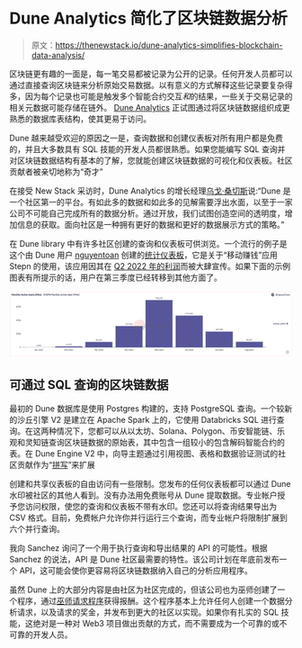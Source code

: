 # Dune Analytics 简化了区块链数据分析

> 原文：<https://thenewstack.io/dune-analytics-simplifies-blockchain-data-analysis/>

区块链更有趣的一面是，每一笔交易都被记录为公开的记录。任何开发人员都可以通过直接查询区块链来分析原始交易数据。以有意义的方式解释这些记录要复杂得多，因为每个记录也可能是触发多个智能合约交互*和*的结果，一些关于交易记录的相关元数据可能存储在链外。 [Dune Analytics](https://dune.com/home) 正试图通过将区块链数据组织成更熟悉的数据库表结构，使其更易于访问。

Dune 越来越受欢迎的原因之一是，查询数据和创建仪表板对所有用户都是免费的，并且大多数具有 SQL 技能的开发人员都很熟悉。如果您能编写 SQL 查询并对区块链数据结构有基本的了解，您就能创建区块链数据的可视化和仪表板。社区贡献者被亲切地称为“奇才”

在接受 New Stack 采访时，Dune Analytics 的增长经理[乌戈·桑切斯](https://twitter.com/schezhugo)说:“Dune 是一个社区第一的平台。有如此多的数据和如此多的见解需要浮出水面，以至于一家公司不可能自己完成所有的数据分析。通过开放，我们试图创造空间的透明度，增加信息的获取。面向社区是一种拥有更好的数据和更好的数据展示方式的策略。”

在 Dune library 中有许多社区创建的查询和仪表板可供浏览。一个流行的例子是这个由 Dune 用户 [nguyentoan](https://dune.com/nguyentoan) 创建的[统计仪表板](https://dune.com/nguyentoan/STEPN-(GMT-GST)-Core-Metrics)，它是关于“移动赚钱”应用 Stepn 的使用，该应用因其在 [Q2 2022 年的利润](https://www.coindesk.com/business/2022/07/12/solana-based-stepn-reports-1225m-in-q2-profits/)而被大肆宣传。如果下面的示例图表有所提示的话，用户在第三季度已经转移到其他方面了。

![Graph showing Stepn Monthly Active Users](img/ec44639627206f73c1e51a3c06cd460d.png)

## 可通过 SQL 查询的区块链数据

最初的 Dune 数据库是使用 Postgres 构建的，支持 PostgreSQL 查询。一个较新的沙丘引擎 V2 是建立在 Apache Spark 上的，它使用 Databricks SQL 进行查询。在这两种情况下，您都可以从以太坊、Solana、Polygon、币安智能链、乐观和灵知链查询区块链数据的原始表，其中包含一组较小的包含解码智能合约的表。在 Dune Engine V2 中，向导主题通过引用视图、表格和数据验证测试的社区贡献作为“[拼写](https://docs.dune.com/dune-engine-v2-beta/abstractions-in-dunev2/how-to-contribute-a-spell)”来扩展

创建和共享仪表板的自由访问有一些限制。您发布的任何仪表板都可以通过 Dune 水印被社区的其他人看到。没有办法用免费账号从 Dune 提取数据。专业帐户授予您访问权限，使您的查询和仪表板不带有水印。您还可以将查询结果导出为 CSV 格式。目前，免费帐户允许你并行运行三个查询，而专业帐户将限制扩展到六个并行查询。

我向 Sanchez 询问了一个用于执行查询和导出结果的 API 的可能性。根据 Sanchez 的说法，API 是 Dune 社区最需要的特性。该公司计划在年底前发布一个 API，这可能会使你更容易将区块链数据纳入自己的分析应用程序。

虽然 Dune 上的大部分内容是由社区为社区完成的，但该公司也为巫师创建了一个程序，通过[巫师请求程序](https://docs.dune.com/bounties/wizard-request-program)获得报酬。这个程序基本上允许任何人创建一个数据分析请求，以及请求的奖金，并发布到更大的社区以实现。如果你有扎实的 SQL 技能，这绝对是一种对 Web3 项目做出贡献的方式，而不需要成为一个可靠的或不可靠的开发人员。

<svg xmlns:xlink="http://www.w3.org/1999/xlink" viewBox="0 0 68 31" version="1.1"><title>Group</title> <desc>Created with Sketch.</desc></svg>